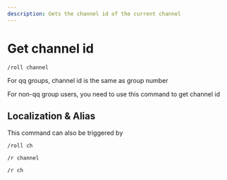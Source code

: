 ```yaml
---
description: Gets the channel id of the current channel
---
```


# Get channel id

```
/roll channel
```

For qq groups, channel id is the same as group number

For non-qq group users, you need to use this command to get channel id

## Localization & Alias

This command can also be triggered by

```
/roll ch

/r channel

/r ch
```
